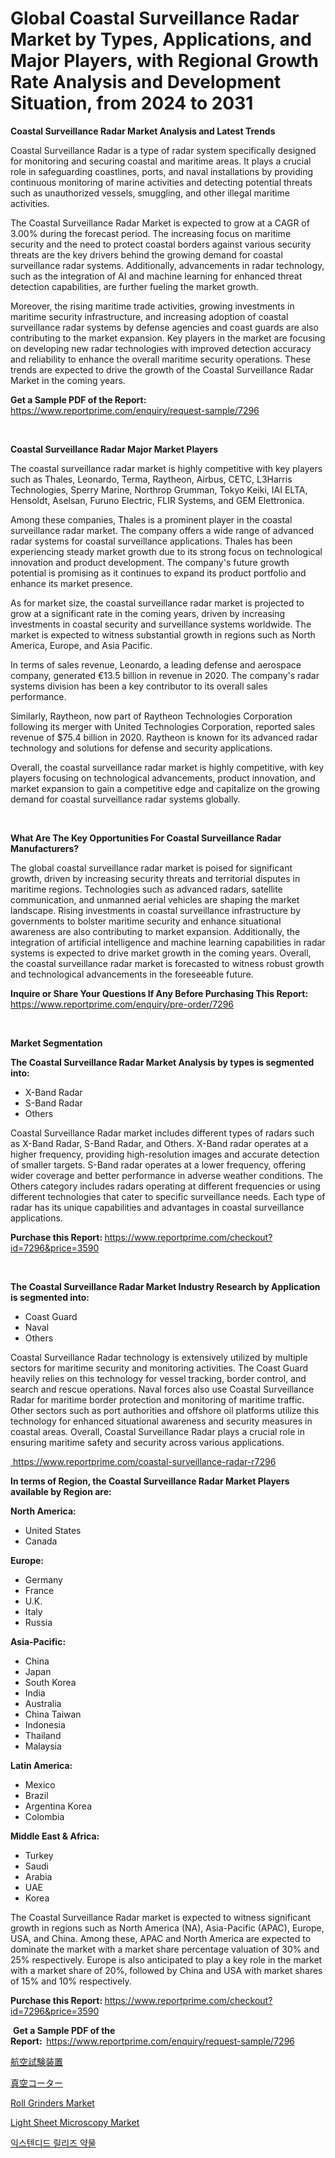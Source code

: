 <p><h1>Global Coastal Surveillance Radar Market by Types, Applications, and Major Players, with Regional Growth Rate Analysis and Development Situation, from 2024 to 2031</h1></p><p><strong>Coastal Surveillance Radar Market Analysis and Latest Trends</strong></p>
<p><p>Coastal Surveillance Radar is a type of radar system specifically designed for monitoring and securing coastal and maritime areas. It plays a crucial role in safeguarding coastlines, ports, and naval installations by providing continuous monitoring of marine activities and detecting potential threats such as unauthorized vessels, smuggling, and other illegal maritime activities.</p><p>The Coastal Surveillance Radar Market is expected to grow at a CAGR of 3.00% during the forecast period. The increasing focus on maritime security and the need to protect coastal borders against various security threats are the key drivers behind the growing demand for coastal surveillance radar systems. Additionally, advancements in radar technology, such as the integration of AI and machine learning for enhanced threat detection capabilities, are further fueling the market growth.</p><p>Moreover, the rising maritime trade activities, growing investments in maritime security infrastructure, and increasing adoption of coastal surveillance radar systems by defense agencies and coast guards are also contributing to the market expansion. Key players in the market are focusing on developing new radar technologies with improved detection accuracy and reliability to enhance the overall maritime security operations. These trends are expected to drive the growth of the Coastal Surveillance Radar Market in the coming years.</p></p>
<p><strong>Get a Sample PDF of the Report:&nbsp;</strong> <a href="https://www.reportprime.com/enquiry/request-sample/7296">https://www.reportprime.com/enquiry/request-sample/7296</a></p>
<p>&nbsp;</p>
<p><strong>Coastal Surveillance Radar Major Market Players</strong></p>
<p><p>The coastal surveillance radar market is highly competitive with key players such as Thales, Leonardo, Terma, Raytheon, Airbus, CETC, L3Harris Technologies, Sperry Marine, Northrop Grumman, Tokyo Keiki, IAI ELTA, Hensoldt, Aselsan, Furuno Electric, FLIR Systems, and GEM Elettronica.</p><p>Among these companies, Thales is a prominent player in the coastal surveillance radar market. The company offers a wide range of advanced radar systems for coastal surveillance applications. Thales has been experiencing steady market growth due to its strong focus on technological innovation and product development. The company's future growth potential is promising as it continues to expand its product portfolio and enhance its market presence.</p><p>As for market size, the coastal surveillance radar market is projected to grow at a significant rate in the coming years, driven by increasing investments in coastal security and surveillance systems worldwide. The market is expected to witness substantial growth in regions such as North America, Europe, and Asia Pacific.</p><p>In terms of sales revenue, Leonardo, a leading defense and aerospace company, generated €13.5 billion in revenue in 2020. The company's radar systems division has been a key contributor to its overall sales performance.</p><p>Similarly, Raytheon, now part of Raytheon Technologies Corporation following its merger with United Technologies Corporation, reported sales revenue of $75.4 billion in 2020. Raytheon is known for its advanced radar technology and solutions for defense and security applications.</p><p>Overall, the coastal surveillance radar market is highly competitive, with key players focusing on technological advancements, product innovation, and market expansion to gain a competitive edge and capitalize on the growing demand for coastal surveillance radar systems globally.</p></p>
<p>&nbsp;</p>
<p><strong>What Are The Key Opportunities For Coastal Surveillance Radar Manufacturers?</strong></p>
<p><p>The global coastal surveillance radar market is poised for significant growth, driven by increasing security threats and territorial disputes in maritime regions. Technologies such as advanced radars, satellite communication, and unmanned aerial vehicles are shaping the market landscape. Rising investments in coastal surveillance infrastructure by governments to bolster maritime security and enhance situational awareness are also contributing to market expansion. Additionally, the integration of artificial intelligence and machine learning capabilities in radar systems is expected to drive market growth in the coming years. Overall, the coastal surveillance radar market is forecasted to witness robust growth and technological advancements in the foreseeable future.</p></p>
<p><strong>Inquire or Share Your Questions If Any Before Purchasing This Report:</strong> <a href="https://www.reportprime.com/enquiry/pre-order/7296">https://www.reportprime.com/enquiry/pre-order/7296</a></p>
<p>&nbsp;</p>
<p><strong>Market Segmentation</strong></p>
<p><strong>The Coastal Surveillance Radar Market Analysis by types is segmented into:</strong></p>
<p><ul><li>X-Band Radar</li><li>S-Band Radar</li><li>Others</li></ul></p>
<p><p>Coastal Surveillance Radar market includes different types of radars such as X-Band Radar, S-Band Radar, and Others. X-Band radar operates at a higher frequency, providing high-resolution images and accurate detection of smaller targets. S-Band radar operates at a lower frequency, offering wider coverage and better performance in adverse weather conditions. The Others category includes radars operating at different frequencies or using different technologies that cater to specific surveillance needs. Each type of radar has its unique capabilities and advantages in coastal surveillance applications.</p></p>
<p><strong>Purchase this Report:&nbsp;</strong><a href="https://www.reportprime.com/checkout?id=7296&price=3590">https://www.reportprime.com/checkout?id=7296&price=3590</a></p>
<p>&nbsp;</p>
<p><strong>The Coastal Surveillance Radar Market Industry Research by Application is segmented into:</strong></p>
<p><ul><li>Coast Guard</li><li>Naval</li><li>Others</li></ul></p>
<p><p>Coastal Surveillance Radar technology is extensively utilized by multiple sectors for maritime security and monitoring activities. The Coast Guard heavily relies on this technology for vessel tracking, border control, and search and rescue operations. Naval forces also use Coastal Surveillance Radar for maritime border protection and monitoring of maritime traffic. Other sectors such as port authorities and offshore oil platforms utilize this technology for enhanced situational awareness and security measures in coastal areas. Overall, Coastal Surveillance Radar plays a crucial role in ensuring maritime safety and security across various applications.</p></p>
<p><a href="https://www.reportprime.com/coastal-surveillance-radar-r7296">&nbsp;https://www.reportprime.com/coastal-surveillance-radar-r7296</a></p>
<p><strong>In terms of Region, the Coastal Surveillance Radar Market Players available by Region are:</strong></p>
<p>
    <p> <strong> North America: </strong>
        <ul>
            <li>United States</li>
            <li>Canada</li>
        </ul>
        </p> 
    <p> <strong> Europe: </strong>
        <ul>
            <li>Germany</li>
            <li>France</li>
            <li>U.K.</li>
            <li>Italy</li>
            <li>Russia</li>
        </ul>
        </p> 
    <p> <strong> Asia-Pacific: </strong>
        <ul>
            <li>China</li>
            <li>Japan</li>
            <li>South Korea</li>
            <li>India</li>
            <li>Australia</li>
            <li>China Taiwan</li>
            <li>Indonesia</li>
            <li>Thailand</li>
            <li>Malaysia</li>
        </ul>
        </p> 
    <p> <strong> Latin America: </strong>
        <ul>
            <li>Mexico</li>
            <li>Brazil</li>
            <li>Argentina Korea</li>
            <li>Colombia</li>
        </ul>
        </p> 
    <p> <strong> Middle East & Africa: </strong>
        <ul>
            <li>Turkey</li>
            <li>Saudi</li>
            <li>Arabia</li>
            <li>UAE</li>
            <li>Korea</li>
        </ul>
    </p>
    </p>
<p><p>The Coastal Surveillance Radar market is expected to witness significant growth in regions such as North America (NA), Asia-Pacific (APAC), Europe, USA, and China. Among these, APAC and North America are expected to dominate the market with a market share percentage valuation of 30% and 25% respectively. Europe is also anticipated to play a key role in the market with a market share of 20%, followed by China and USA with market shares of 15% and 10% respectively.</p></p>
<p><strong>Purchase this Report: </strong><a href="https://www.reportprime.com/checkout?id=7296&price=3590">https://www.reportprime.com/checkout?id=7296&price=3590</a></p>
<p>&nbsp;<strong>Get a Sample PDF of the Report:&nbsp;&nbsp;</strong><a href="https://www.reportprime.com/enquiry/request-sample/7296">https://www.reportprime.com/enquiry/request-sample/7296</a></p>
<p><strong></strong></p>
<p><p><a href="https://github.com/NovaStamm2023/Market-Research-Report-List-1/blob/main/866492076365.md">航空試験装置</a></p><p><a href="https://github.com/JerelSchulit20231/Market-Research-Report-List-1/blob/main/414365076366.md">真空コーター</a></p><p><a href="https://github.com/seekum/Market-Research-Report-List-2/blob/main/roll-grinders-market.md">Roll Grinders Market</a></p><p><a href="https://github.com/timeliteaut/Market-Research-Report-List-2/blob/main/light-sheet-microscopy-market.md">Light Sheet Microscopy Market</a></p><p><a href="https://github.com/durgin521/Market-Research-Report-List-1/blob/main/344397472159.md">익스텐디드 릴리즈 약물</a></p></p>